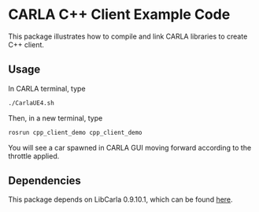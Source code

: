 # CARLA C++ Client Example Code
This package illustrates how to compile and link CARLA libraries to create C++ client.

## Usage
In CARLA terminal, type 
```bash
./CarlaUE4.sh
```

Then, in a new terminal, type
```bash
rosrun cpp_client_demo cpp_client_demo
```

You will see a car spawned in CARLA GUI moving forward according to the throttle applied.

## Dependencies
This package depends on LibCarla 0.9.10.1, which can be found [here](https://github.com/lb-robotics/libcarla).

